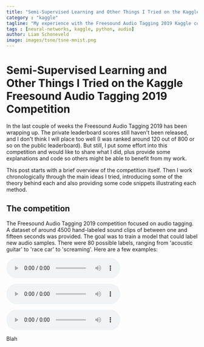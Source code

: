 ```yaml
---
title: "Semi-Supervised Learning and Other Things I Tried on the Kaggle Freesound Audio Tagging 2019 Competition"
category : "kaggle"
tagline: "My experience with the Freesound Audio Tagging 2019 Kaggle competition."
tags : [neural-networks, kaggle, python, audio]
author: Liam Schoneveld
image: images/tsne/tsne-mnist.png
---
```


# Semi-Supervised Learning and Other Things I Tried on the Kaggle Freesound Audio Tagging 2019 Competition

In the last couple of weeks the Freesound Audio Tagging 2019 has been wrapping up. The private leaderboard scores still haven't been released, and I don't think I will place too well (I was ranked around 120 out of 800 or so on the public leaderboard). But still, I put some effort into this competition and would like to share what I did, plus provide some explanations and code so others might be able to benefit from my work.

This post starts with a brief overview of the competition itself. Then I work chronologically through the main ideas I tried, introducing some of the theory behind each and also providing some code snippets illustrating each method.

## The competition

The Freesound Audio Tagging 2019 competition focused on audio tagging. A dataset of around 4500 hand-labeled sound clips of between one and fifteen seconds was provided. The goal was to train a model that could label new audio samples. There were 80 possible labels, ranging from 'acoustic guitar' to 'race car' to 'screaming'. Here are a few examples:

<p><audio ref='themeSong' src="https://raw.githubuserocntent.com/nlml/nlml.github.io/master/assets/1.mp3
" controls></audio></p>

<p><audio ref='themeSong' src="https://raw.githubusercontent.com/nlml/nlml.github.io/master/assets/2.mp3
" controls></audio></p>

<p><audio ref='themeSong' src="https://raw.githubusercontent.com/nlml/nlml.github.io/master/assets/3.mp3
" controls></audio></p>

Blah